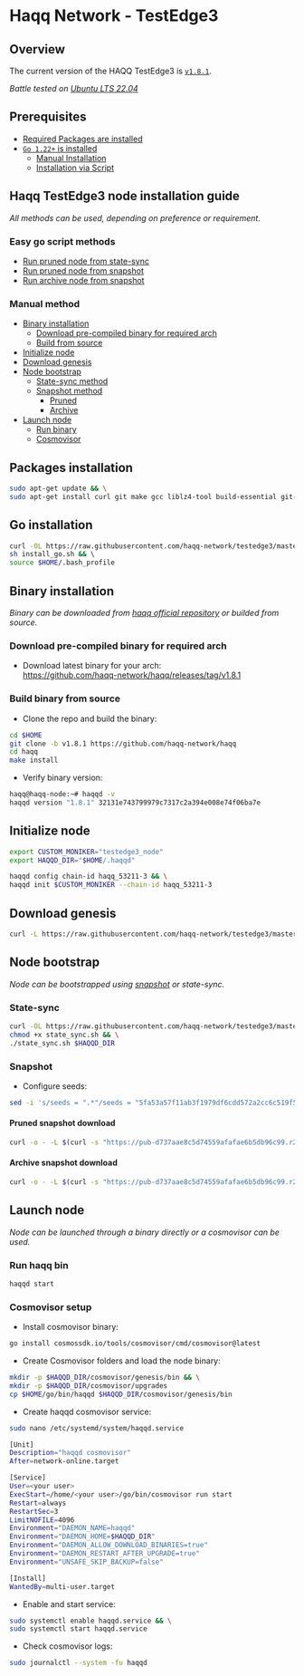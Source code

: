 # Haqq Network - TestEdge3

## Overview
The current version of the HAQQ TestEdge3 is [`v1.8.1`](https://github.com/haqq-network/haqq/releases/tag/v1.8.1).

_*Battle tested on [Ubuntu LTS 22.04](https://spinupwp.com/doc/what-does-lts-mean-ubuntu/#:~:text=The%20abbreviation%20stands%20for%20Long,extended%20period%20over%20regular%20releases)*_

## Prerequisites
- [Required Packages are installed](#packages-installation)
- [`Go 1.22+` is installed](#go-installation)
  - [Manual Installation](https://www.digitalocean.com/community/tutorials/how-to-install-go-on-ubuntu-20-04)
  - [Installation via Script](#go-installation)

## Haqq TestEdge3 node installation guide
_*All methods can be used, depending on preference or requirement.*_
### Easy go script methods
- [Run pruned node from state-sync](#snapshot)
- [Run pruned node from snapshot](#snapshot)
- [Run archive node from snapshot](#snapshot)
### Manual method
- [Binary installation](#binary-installation)
  - [Download pre-compiled binary for required arch](https://github.com/haqq-network/haqq/releases/tag/v1.8.1)
  - [Build from source](#build-binary-from-source)
- [Initialize node](#initialize-node)
- [Download genesis](#download-genesis)
- [Node bootstrap](#node-bootstrap)
  - [State-sync method](#state-sync)
  - [Snapshot method](#snapshot)
    - [Pruned](#pruned-snapshot-download)
    - [Archive](#archive-snapshot-download)
- [Launch node](#launch-node)
  - [Run binary](#run-haqq-bin)
  - [Cosmovisor](#cosmovisor-setup)

## Packages installation

```sh
sudo apt-get update && \
sudo apt-get install curl git make gcc liblz4-tool build-essential git-lfs jq aria2 -y
```

## Go installation

```sh
curl -OL https://raw.githubusercontent.com/haqq-network/testedge3/master/scripts/install_go.sh && \
sh install_go.sh && \ 
source $HOME/.bash_profile
```

## Binary installation
*_Binary can be downloaded from [haqq official repository](https://github.com/haqq-network/haqq/releases) or builded from source._*

### Download pre-compiled binary for required arch
- Download latest binary for your arch: </br>
https://github.com/haqq-network/haqq/releases/tag/v1.8.1

### Build binary from source
- Clone the repo and build the binary:
```sh
cd $HOME
git clone -b v1.8.1 https://github.com/haqq-network/haqq
cd haqq
make install
```

- Verify binary version:
```sh
haqq@haqq-node:~# haqqd -v
haqqd version "1.8.1" 32131e743799979c7317c2a394e008e74f06ba7e
```

## Initialize node

```sh
export CUSTOM_MONIKER="testedge3_node"
export HAQQD_DIR="$HOME/.haqqd"

haqqd config chain-id haqq_53211-3 && \
haqqd init $CUSTOM_MONIKER --chain-id haqq_53211-3
```
## Download genesis
```sh
curl -L https://raw.githubusercontent.com/haqq-network/testedge3/master/genesis.json -o $HAQQD_DIR/config/genesis.json
```

## Node bootstrap
*_Node can be bootstrapped using [snapshot](https://pub-d737aae8c5d74559afafae6b5db96c99.r2.dev/index.html) or state-sync._*
### State-sync
```sh
curl -OL https://raw.githubusercontent.com/haqq-network/testedge3/master/scripts/state_sync.sh && \
chmod +x state_sync.sh && \
./state_sync.sh $HAQQD_DIR
```
### Snapshot
- Configure seeds:
```sh
sed -i 's/seeds = ".*"/seeds = "5fa53a57f11ab3f1979df6cdd572a2cc6c519f5a@peer1.testedge3.haqq.network:26656,3baf1dedfebb985974c2c15d246aa6c821da1cf6@peer2.testedge3.haqq.network:26666,64dcbb5cf8b8b9f7c950bfa1a3eee339e98c94ca@peer3.testedge3.haqq.network:26676"/' $HAQQD_DIR/config/config.toml
```
#### Pruned snapshot download 
```sh
curl -o - -L $(curl -s "https://pub-d737aae8c5d74559afafae6b5db96c99.r2.dev/index.json" | jq -r .pruned[0].link) | lz4 -c -d - | tar -x -C $HAQQD_DIR
```
#### Archive snapshot download
```sh
curl -o - -L $(curl -s "https://pub-d737aae8c5d74559afafae6b5db96c99.r2.dev/index.json" | jq -r .archive[0].link) | lz4 -c -d - | tar -x -C $HAQQD_DIR
```

## Launch node
*_Node can be launched through a binary directly or a cosmovisor can be used._*
### Run haqq bin
```sh
haqqd start
```
### Cosmovisor setup
- Install cosmovisor binary:
```sh
go install cosmossdk.io/tools/cosmovisor/cmd/cosmovisor@latest
```

- Create Cosmovisor folders and load the node binary:
```sh
mkdir -p $HAQQD_DIR/cosmovisor/genesis/bin && \
mkdir -p $HAQQD_DIR/cosmovisor/upgrades
cp $HOME/go/bin/haqqd $HAQQD_DIR/cosmovisor/genesis/bin
```

- Create haqqd cosmovisor service:
```sh
sudo nano /etc/systemd/system/haqqd.service
```

```sh
[Unit]
Description="haqqd cosmovisor"
After=network-online.target

[Service]
User=<your user>
ExecStart=/home/<your user>/go/bin/cosmovisor run start
Restart=always
RestartSec=3
LimitNOFILE=4096
Environment="DAEMON_NAME=haqqd"
Environment="DAEMON_HOME=$HAQQD_DIR"
Environment="DAEMON_ALLOW_DOWNLOAD_BINARIES=true"
Environment="DAEMON_RESTART_AFTER_UPGRADE=true"
Environment="UNSAFE_SKIP_BACKUP=false"

[Install]
WantedBy=multi-user.target
```

- Enable and start service:

```sh
sudo systemctl enable haqqd.service && \
sudo systemctl start haqqd.service
```

- Check cosmovisor logs:
```sh
sudo journalctl --system -fu haqqd
```
